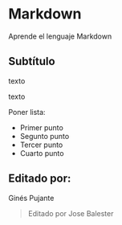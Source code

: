 # Markdown
Aprende el lenguaje Markdown
## Subtítulo
texto 

texto

Poner lista:
- Primer punto
- Segunto punto
- Tercer punto
- Cuarto punto

## Editado por:

Ginés Pujante
> Editado por Jose Balester
